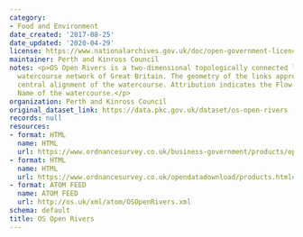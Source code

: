 ```yaml
---
category:
- Food and Environment
date_created: '2017-08-25'
date_updated: '2020-04-29'
license: https://www.nationalarchives.gov.uk/doc/open-government-licence/version/3/
maintainer: Perth and Kinross Council
notes: <p>OS Open Rivers is a two-dimensional topologically connected link and node
  watercourse network of Great Britain. The geometry of the links approximates the
  central alignment of the watercourse. Attribution indicates the Flow Direction and
  Name of the watercourse.</p>
organization: Perth and Kinross Council
original_dataset_link: https://data.pkc.gov.uk/dataset/os-open-rivers
records: null
resources:
- format: HTML
  name: HTML
  url: https://www.ordnancesurvey.co.uk/business-government/products/open-map-rivers
- format: HTML
  name: HTML
  url: https://www.ordnancesurvey.co.uk/opendatadownload/products.html#OPRVRS
- format: ATOM FEED
  name: ATOM FEED
  url: http://os.uk/xml/atom/OSOpenRivers.xml
schema: default
title: OS Open Rivers
---
```


